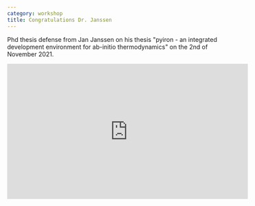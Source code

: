 ```yaml
---
category: workshop
title: Congratulations Dr. Janssen 
---
```

Phd thesis defense from Jan Janssen on his thesis "pyiron - an integrated development environment for ab-initio thermodynamics" on the 2nd of November 2021.

<iframe width="560" height="315" src="https://www.youtube.com/embed/hICJ7Q8cMn8" title="YouTube video player" frameborder="0" allow="accelerometer; autoplay; clipboard-write; encrypted-media; gyroscope; picture-in-picture" allowfullscreen></iframe>

